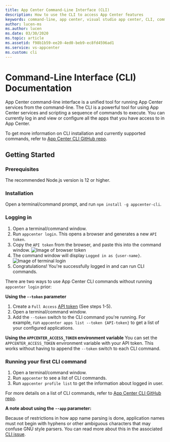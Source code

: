 ```yaml
---
title: App Center Command-Line Interface (CLI)
description: How to use the CLI to access App Center features
keywords: command-line, app center, visual studio app center, CLI, command-line interface
author: lucen-ms
ms.author: lucen
ms.date: 03/30/2020
ms.topic: article
ms.assetid: f98b1b59-ee20-4ed0-beb9-ec8fd4596ad1
ms.service: vs-appcenter
ms.custom: cli
---
```


# Command-Line Interface (CLI) Documentation
App Center command-line interface is a unified tool for running App Center services from the command-line. The CLI is a powerful tool for using App Center services and scripting a sequence of commands to execute. You can currently log in and view or configure all the apps that you have access to in App Center.

To get more information on CLI installation and currently supported commands, refer to [App Center CLI GitHub repo](https://github.com/Microsoft/mobile-center-cli).

## Getting Started
### Prerequisites
The recommended Node.js version is 12 or higher.

### Installation
Open a terminal/command prompt, and run `npm install -g appcenter-cli`.

### Logging in
1. Open a terminal/command window.
2. Run `appcenter login`. This opens a browser and generates a new `API token`.
3. Copy the `API token` from the browser, and paste this into the command window.
   ![Image of browser token](~/cli/images/browserToken.png)
4. The command window will display `Logged in as {user-name}`.
   ![Image of terminal login](~/cli/images/terminalLogin.png)
5. Congratulations! You're successfully logged in and can run CLI commands. 

There are two ways to use App Center CLI commands without running `appcenter login` prior:
 
**Using the `--token` parameter**
1. Create a `Full Access` [API token](https://docs.microsoft.com/appcenter/api-docs/) (See steps 1-5).
2. Open a terminal/command window.
3. Add the `--token` switch to the CLI command you're running. For example, run `appcenter apps list --token {API-token}` to get a list of your configured applications. 

**Using the `APPCENTER_ACCESS_TOKEN` environment variable**
You can set the `APPCENTER_ACCESS_TOKEN` environment variable with your API token. This works without having to append the `--token` switch to each CLI command.

### Running your first CLI command
1. Open a terminal/command window.
2. Run `appcenter` to see a list of CLI commands. 
3. Run `appcenter profile list` to get the information about logged in user.

For more details on a list of CLI commands, refer to [App Center CLI GitHub repo](https://github.com/microsoft/appcenter-cli).

**A note about using the `--app` parameter:**

Because of restrictions in how app name parsing is done, application names must not begin with hyphens or other ambiguous characters that may confuse GNU style parsers. You can read more about this in the associated [CLI issue](https://github.com/Microsoft/appcenter-cli/issues/287). 